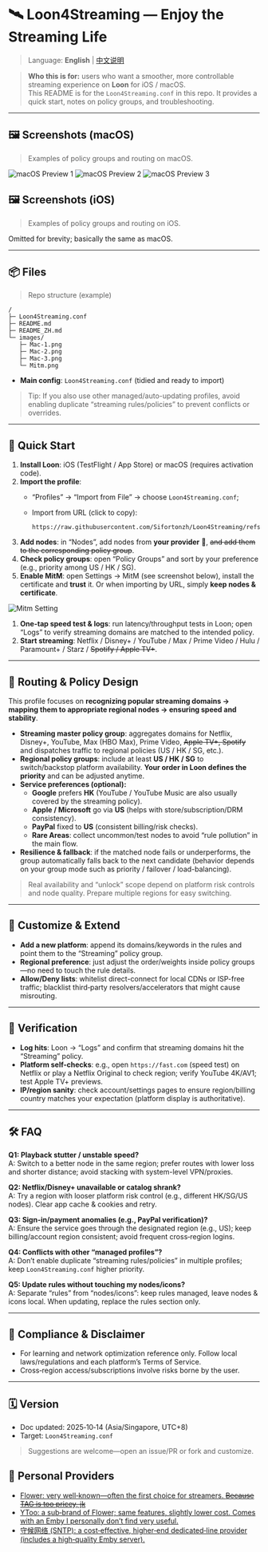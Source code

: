 # 🛰️ Loon4Streaming — Enjoy the Streaming Life
> Language: **English** | [中文说明](./README_ZH.md)

> **Who this is for:** users who want a smoother, more controllable streaming experience on **Loon** for iOS / macOS.  
> This README is for the `Loon4Streaming.conf` in this repo. It provides a quick start, notes on policy groups, and troubleshooting.

---

## 🖼️ Screenshots (macOS)
> Examples of policy groups and routing on macOS.

![macOS Preview 1](images/Mac-1.png)
![macOS Preview 2](images/Mac-2.png)
![macOS Preview 3](images/Mac-3.png)


## 🖼️ Screenshots (iOS)
> Examples of policy groups and routing on iOS.

Omitted for brevity; basically the same as macOS.

---

## 📦 Files

> Repo structure (example)
```
/
├─ Loon4Streaming.conf
├─ README.md
├─ README_ZH.md
└─ images/
   ├─ Mac-1.png
   ├─ Mac-2.png
   ├─ Mac-3.png
   └─ Mitm.png
```

- **Main config**: `Loon4Streaming.conf` (tidied and ready to import)

> Tip: If you also use other managed/auto-updating profiles, avoid enabling duplicate “streaming rules/policies” to prevent conflicts or overrides.

---

## 🚀 Quick Start
1. **Install Loon**: iOS (TestFlight / App Store) or macOS (requires activation code).  
2. **Import the profile**:  
   - “Profiles” → “Import from File” → choose `Loon4Streaming.conf`;  
   - Import from URL (click to copy):

     ```
     https://raw.githubusercontent.com/Sifortonzh/Loon4Streaming/refs/heads/main/Loon4Streaming.conf
     ```
3. **Add nodes**: in “Nodes”, add nodes from **your provider** 🛫, ~~and add them to the corresponding policy group~~.  
4. **Check policy groups**: open “Policy Groups” and sort by your preference (e.g., priority among US / HK / SG).  
5. **Enable MitM**: open Settings → MitM (see screenshot below), install the certificate and **trust** it. Or when importing by URL, simply **keep nodes & certificate**.

![Mitm Setting](images/Mitm.png)

1. **One-tap speed test & logs**: run latency/throughput tests in Loon; open “Logs” to verify streaming domains are matched to the intended policy.  
2. **Start streaming**: Netflix / Disney+ / YouTube / Max / Prime Video / Hulu / Paramount+ / Starz / ~~Spotify / Apple TV+~~.

---

## 🧠 Routing & Policy Design
This profile focuses on **recognizing popular streaming domains → mapping them to appropriate regional nodes → ensuring speed and stability**.

- **Streaming master policy group**: aggregates domains for Netflix, Disney+, YouTube, Max (HBO Max), Prime Video, ~~Apple TV+, Spotify~~ and dispatches traffic to regional policies (US / HK / SG, etc.).  
- **Regional policy groups**: include at least **US / HK / SG** to switch/backstop platform availability. **Your order in Loon defines the priority** and can be adjusted anytime.  
- **Service preferences (optional):**  
  - **Google** prefers **HK** (YouTube / YouTube Music are also usually covered by the streaming policy).  
  - **Apple / Microsoft** go via **US** (helps with store/subscription/DRM consistency).  
  - **PayPal** fixed to **US** (consistent billing/risk checks).  
  - **Rare Areas**: collect uncommon/test nodes to avoid “rule pollution” in the main flow.  
- **Resilience & fallback**: if the matched node fails or underperforms, the group automatically falls back to the next candidate (behavior depends on your group mode such as priority / failover / load-balancing).

> Real availability and “unlock” scope depend on platform risk controls and node quality. Prepare multiple regions for easy switching.

---

## 🧩 Customize & Extend
- **Add a new platform**: append its domains/keywords in the rules and point them to the “Streaming” policy group.  
- **Regional preference**: just adjust the order/weights inside policy groups—no need to touch the rule details.  
- **Allow/Deny lists**: whitelist direct-connect for local CDNs or ISP-free traffic; blacklist third‑party resolvers/accelerators that might cause misrouting.

---

## 🧪 Verification
- **Log hits**: Loon → “Logs” and confirm that streaming domains hit the “Streaming” policy.  
- **Platform self-checks**: e.g., open `https://fast.com` (speed test) on Netflix or play a Netflix Original to check region; verify YouTube 4K/AV1; test Apple TV+ previews.  
- **IP/region sanity**: check account/settings pages to ensure region/billing country matches your expectation (platform display is authoritative).

---

## 🛠️ FAQ
**Q1: Playback stutter / unstable speed?**  
A: Switch to a better node in the same region; prefer routes with lower loss and shorter distance; avoid stacking with system-level VPN/proxies.

**Q2: Netflix/Disney+ unavailable or catalog shrank?**  
A: Try a region with looser platform risk control (e.g., different HK/SG/US nodes). Clear app cache & cookies and retry.

**Q3: Sign-in/payment anomalies (e.g., PayPal verification)?**  
A: Ensure the service goes through the designated region (e.g., US); keep billing/account region consistent; avoid frequent cross‑region logins.

**Q4: Conflicts with other “managed profiles”?**  
A: Don’t enable duplicate “streaming rules/policies” in multiple profiles; keep `Loon4Streaming.conf` higher priority.

**Q5: Update rules without touching my nodes/icons?**  
A: Separate “rules” from “nodes/icons”: keep rules managed, leave nodes & icons local. When updating, replace the rules section only.

---

## 🔐 Compliance & Disclaimer
- For learning and network optimization reference only. Follow local laws/regulations and each platform’s Terms of Service.  
- Cross‑region access/subscriptions involve risks borne by the user.

---

## 🗓️ Version
- Doc updated: 2025‑10‑14 (Asia/Singapore, UTC+8)  
- Target: `Loon4Streaming.conf`

> Suggestions are welcome—open an issue/PR or fork and customize.

## 🛫 Personal Providers

- [Flower: very well‑known—often the first choice for streamers. ~~Because TAG is too pricey, jk~~](https://api-flowercloud.com/aff.php?aff=13383)  
- [YToo: a sub‑brand of Flower; same features, slightly lower cost. Comes with an Emby I personally don’t find very useful.](https://y-too.com/aff.php?aff=7148)  
- [守候网络 (SNTP): a cost‑effective, higher‑end dedicated‑line provider (includes a high‑quality Emby server).](https://d.xn--hwqp2zit2amna.net/auth/register?code=BcADJolY)

